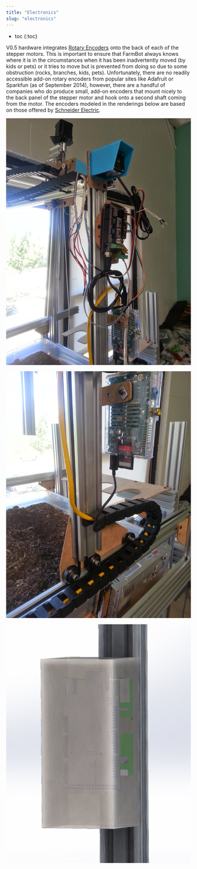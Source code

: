 ```yaml
---
title: "Electronics"
slug: "electronics"
---
```


* toc
{:toc}

V0.5 hardware integrates [Rotary Encoders](http://wiki.farmbot.cc/wiki/Rotary_Encoders) onto the back of each of the stepper motors. This is important to ensure that FarmBot always knows where it is in the circumstances when it has been inadvertently moved (by kids or pets) or it tries to move but is prevented from doing so due to some obstruction (rocks, branches, kids, pets). Unfortunately, there are no readily accessible add-on rotary encoders from popular sites like Adafruit or Sparkfun (as of September 2014), however, there are a handful of companies who do produce small, add-on encoders that mount nicely to the back panel of the stepper motor and hook onto a second shaft coming from the motor. The encoders modeled in the renderings below are based on those offered by [Schneider Electric](http://motion.schneider-electric.com/downloads/datasheets/17_mtr.pdf).

![V5_Electronics_1.jpg](_images/V5_Electronics_1.jpg)



![V5_Electronics_2.jpg](_images/V5_Electronics_2.jpg)



![V5_Electronics_Render_1.jpg](_images/V5_Electronics_Render_1.jpg)

